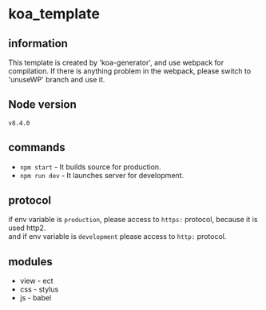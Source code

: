 # koa_template

## information
This template is created by 'koa-generator', and use webpack for compilation.
If there is anything problem in the webpack, please switch to 'unuseWP' branch and use it.


## Node version
`v8.4.0`

## commands
- `npm start` - It builds source for production.
- `npm run dev` - It launches server for development.

## protocol
if env variable is `production`, please access to `https:` protocol, because it is used http2.  
and if env variable is `development` please access to `http:` protocol.  

## modules
- view - ect
- css - stylus
- js - babel
